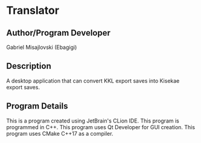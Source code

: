 # Translator

## Author/Program Developer
Gabriel Misajlovski (Ebagigi)

## Description
A desktop application that can convert KKL export saves into Kisekae export saves.

## Program Details
This is a program created using JetBrain's CLion IDE. This program is programmed in C++. This program uses Qt Developer for GUI creation. This program uses CMake C++17 as a compiler.
